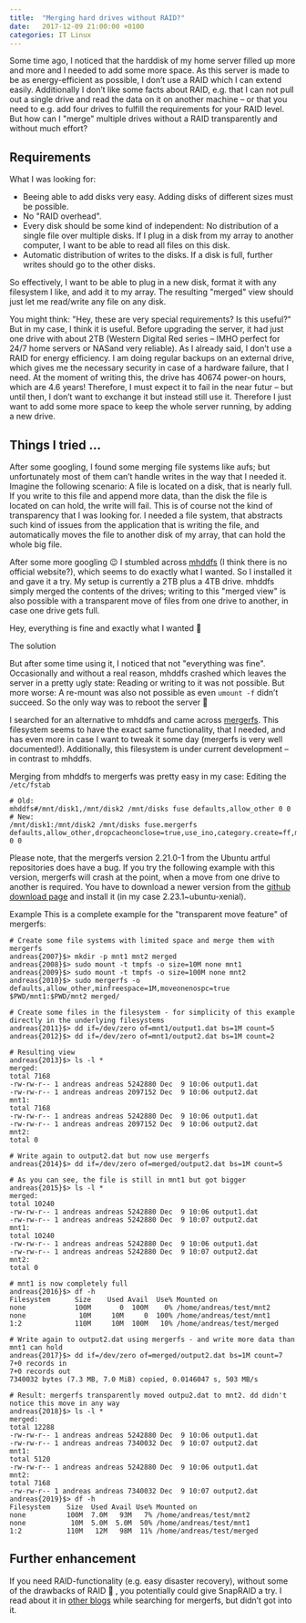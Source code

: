 ```yaml
---
title:  "Merging hard drives without RAID?"
date:   2017-12-09 21:00:00 +0100
categories: IT Linux
---
```


Some time ago, I noticed that the harddisk of my home server filled up more and more and I needed to add some more space. As this server is made to be as energy-efficient as possible, I don’t use a RAID which I can extend easily. Additionally I don’t like some facts about RAID, e.g. that I can not pull out a single drive and read the data on it on another machine – or that you need to e.g. add four drives to fulfill the requirements for your RAID level. But how can I "merge" multiple drives without a RAID transparently and without much effort?

## Requirements
What I was looking for:
* Beeing able to add disks very easy. Adding disks of different sizes must be possible.
* No "RAID overhead".
* Every disk should be some kind of independent: No distribution of a single file over multiple disks. If I plug in a disk from my array to another computer, I want to be able to read all files on this disk.
* Automatic distribution of writes to the disks. If a disk is full, further writes should go to the other disks.

So effectively, I want to be able to plug in a new disk, format it with any filesystem I like, and add it to my array. The resulting "merged" view should just let me read/write any file on any disk.

You might think: "Hey, these are very special requirements? Is this useful?" But in my case, I think it is useful. Before upgrading the server, it had just one drive with about 2TB (Western Digital Red series – IMHO perfect for 24/7 home servers or NASand very reliable). As I already said, I don’t use a RAID for energy efficiency. I am doing regular backups on an external drive, which gives me the necessary security in case of a hardware failure, that I need. At the moment of writing this, the drive has 40674 power-on hours, which are 4.6 years! Therefore, I must expect it to fail in the near futur – but until then, I don’t want to exchange it but instead still use it. Therefore I just want to add some more space to keep the whole server running, by adding a new drive.

## Things I tried ...
After some googling, I found some merging file systems like aufs; but unfortunately most of them can’t handle writes in the way that I needed it. Imagine the following scenario: A file is located on a disk, that is nearly full. If you write to this file and append more data, than the disk the file is located on can hold, the write will fail. This is of course not the kind of transparency that I was looking for. I needed a file system, that abstracts such kind of issues from the application that is writing the file, and automatically moves the file to another disk of my array, that can hold the whole big file.

After some more googling 😉 I stumbled across [mhddfs](http://svn.uvw.ru/mhddfs/trunk/README) (I think there is no official website?), which seems to do exactly what I wanted. So I installed it and gave it a try. My setup is currently a 2TB plus a 4TB drive. mhddfs simply merged the contents of the drives; writing to this "merged view" is also possible with a transparent move of files from one drive to another, in case one drive gets full.

Hey, everything is fine and exactly what I wanted 🙂

The solution
 

But after some time using it, I noticed that not "everything was fine". Occasionally and without a real reason, mhddfs crashed which leaves the server in a pretty ugly state: Reading or writing to it was not possible. But more worse: A re-mount was also not possible as even `umount -f` didn’t succeed. So the only way was to reboot the server 🙁

I searched for an alternative to mhddfs and came across [mergerfs](https://github.com/trapexit/mergerfs). This filesystem seems to have the exact same functionality, that I needed, and has even more in case I want to tweak it some day (mergerfs is very well documented!). Additionally, this filesystem is under current development – in contrast to mhddfs.

Merging from mhddfs to mergerfs was pretty easy in my case: Editing the `/etc/fstab`

```
# Old:
mhddfs#/mnt/disk1,/mnt/disk2 /mnt/disks fuse defaults,allow_other 0 0
# New:
/mnt/disk1:/mnt/disk2 /mnt/disks fuse.mergerfs defaults,allow_other,dropcacheonclose=true,use_ino,category.create=ff,moveonenospc=true,minfreespace=20G,fsname=mergerfsPool 0 0
```

Please note, that the mergerfs version 2.21.0-1 from the Ubuntu artful repositories does have a bug. If you try the following example with this version, mergerfs will crash at the point, when a move from one drive to another is required. You have to download a newer version from the [github download page](https://github.com/trapexit/mergerfs/releases) and install it (in my case 2.23.1~ubuntu-xenial).

Example
This is a complete example for the "transparent move feature" of mergerfs:

```
# Create some file systems with limited space and merge them with mergerfs
andreas{2007}$> mkdir -p mnt1 mnt2 merged
andreas{2008}$> sudo mount -t tmpfs -o size=10M none mnt1
andreas{2009}$> sudo mount -t tmpfs -o size=100M none mnt2
andreas{2010}$> sudo mergerfs -o defaults,allow_other,minfreespace=1M,moveonenospc=true $PWD/mnt1:$PWD/mnt2 merged/

# Create some files in the filesystem - for simplicity of this example directly in the underlying filesystems
andreas{2011}$> dd if=/dev/zero of=mnt1/output1.dat bs=1M count=5
andreas{2012}$> dd if=/dev/zero of=mnt1/output2.dat bs=1M count=2

# Resulting view
andreas{2013}$> ls -l *
merged:
total 7168
-rw-rw-r-- 1 andreas andreas 5242880 Dec  9 10:06 output1.dat
-rw-rw-r-- 1 andreas andreas 2097152 Dec  9 10:06 output2.dat
mnt1:
total 7168
-rw-rw-r-- 1 andreas andreas 5242880 Dec  9 10:06 output1.dat
-rw-rw-r-- 1 andreas andreas 2097152 Dec  9 10:06 output2.dat
mnt2:
total 0

# Write again to output2.dat but now use mergerfs
andreas{2014}$> dd if=/dev/zero of=merged/output2.dat bs=1M count=5

# As you can see, the file is still in mnt1 but got bigger
andreas{2015}$> ls -l *
merged:
total 10240
-rw-rw-r-- 1 andreas andreas 5242880 Dec  9 10:06 output1.dat
-rw-rw-r-- 1 andreas andreas 5242880 Dec  9 10:07 output2.dat
mnt1:
total 10240
-rw-rw-r-- 1 andreas andreas 5242880 Dec  9 10:06 output1.dat
-rw-rw-r-- 1 andreas andreas 5242880 Dec  9 10:07 output2.dat
mnt2:
total 0

# mnt1 is now completely full
andreas{2016}$> df -h
Filesystem      Size    Used Avail  Use% Mounted on
none            100M       0  100M    0% /home/andreas/test/mnt2
none             10M     10M     0  100% /home/andreas/test/mnt1
1:2             110M     10M  100M   10% /home/andreas/test/merged

# Write again to output2.dat using mergerfs - and write more data than mnt1 can hold
andreas{2017}$> dd if=/dev/zero of=merged/output2.dat bs=1M count=7
7+0 records in
7+0 records out
7340032 bytes (7.3 MB, 7.0 MiB) copied, 0.0146047 s, 503 MB/s

# Result: mergerfs transparently moved outpu2.dat to mnt2. dd didn't notice this move in any way
andreas{2018}$> ls -l *
merged:
total 12288
-rw-rw-r-- 1 andreas andreas 5242880 Dec  9 10:06 output1.dat
-rw-rw-r-- 1 andreas andreas 7340032 Dec  9 10:07 output2.dat
mnt1:
total 5120
-rw-rw-r-- 1 andreas andreas 5242880 Dec  9 10:06 output1.dat
mnt2:
total 7168
-rw-rw-r-- 1 andreas andreas 7340032 Dec  9 10:07 output2.dat
andreas{2019}$> df -h
Filesystem    Size  Used Avail Use% Mounted on
none          100M  7.0M   93M   7% /home/andreas/test/mnt2
none           10M  5.0M  5.0M  50% /home/andreas/test/mnt1
1:2           110M   12M   98M  11% /home/andreas/test/merged
``` 

## Further enhancement
If you need RAID-functionality (e.g. easy disaster recovery), without some of the drawbacks of RAID 🙂 , you potentially could give SnapRAID a try. I read about it in [other blogs](https://zackreed.me/mergerfs-another-good-option-to-pool-your-snapraid-disks/) while searching for mergerfs, but didn’t got into it.